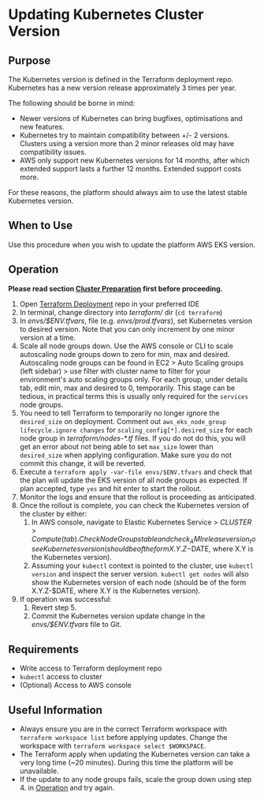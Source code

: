 # Updating Kubernetes Cluster Version

## Purpose

The Kubernetes version is defined in the Terraform deployment repo. Kubernetes has a new version release approximately 3 times per year.

The following should be borne in mind:

- Newer versions of Kubernetes can bring bugfixes, optimisations and new features.
- Kubernetes try to maintain compatibility between +/- 2 versions. Clusters using a version more than 2 minor releases old may have compatibility issues.
- AWS only support new Kubernetes versions for 14 months, after which extended support lasts a further 12 months. Extended support costs more.

For these reasons, the platform should always aim to use the latest stable Kubernetes version.

## When to Use

Use this procedure when you wish to update the platform AWS EKS version.

## Operation

**Please read section [Cluster Preparation](#cluster-preparation) first before proceeding.**

1. Open [Terraform Deployment](https://github.com/EO-DataHub/eodhp-deploy-infrastucture.git) repo in your preferred IDE
2. In terminal, change directory into _terraform/_ dir (`cd terraform`)
3. In _envs/$ENV.tfvars_, file (e.g. _envs/prod.tfvars_), set Kubernetes version to desired version. Note that you can only increment by one minor version at a time.
4. Scale all node groups down. Use the AWS console or CLI to scale autoscaling node groups down to zero for min, max and desired. Autoscaling node groups can be found in EC2 > Auto Scaling groups (left sidebar) > use filter with cluster name to filter for your environment's auto scaling groups only. For each group, under details tab, edit min, max and desired to 0, temporarily. This stage can be tedious, in practical terms this is usually only required for the `services` node groups.
5. You need to tell Terraform to temporarily no longer ignore the `desired_size` on deployment. Comment out `aws_eks_node_group` `lifecycle.ignore changes` for `scaling_config[*].desired_size` for each node group in _terraform/nodes-\*.tf_ files. If you do not do this, you will get an error about not being able to set `max_size` lower than `desired_size` when applying configuration. Make sure you do not commit this change, it will be reverted.
6. Execute a `terraform apply -var-file envs/$ENV.tfvars` and check that the plan will update the EKS version of all node groups as expected. If plan accepted, type `yes` and hit enter to start the rollout.
7. Monitor the logs and ensure that the rollout is proceeding as anticipated.
8. Once the rollout is complete, you can check the Kubernetes version of the cluster by either:
   1. In AWS console, navigate to Elastic Kubernetes Service > $CLUSTER > Compute (tab). Check Node Groups table and check _AMI release version_ to see Kubernetes version (should be of the form X.Y.Z-$DATE, where X.Y is the Kubernetes version).
   2. Assuming your `kubectl` context is pointed to the cluster, use `kubectl version` and inspect the server version. `kubectl get nodes` will also show the Kubernetes version of each node (should be of the form X.Y.Z-$DATE, where X.Y is the Kubernetes version).
9. If operation was successful:
   1. Revert step 5.
   2. Commit the Kubernetes version update change in the _envs/$ENV.tfvars_ file to Git.

## Requirements

- Write access to Terraform deployment repo
- `kubectl` access to cluster
- (Optional) Access to AWS console

## Useful Information

- Always ensure you are in the correct Terraform workspace with `terraform workspace list` before applying updates. Change the workspace with `terraform workspace select $WORKSPACE`.
- The Terraform apply when updating the Kubernetes version can take a very long time (~20 minutes). During this time the platform will be unavailable.
- If the update to any node groups fails, scale the group down using step 4. in [Operation](#operation) and try again.
